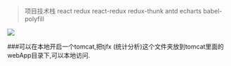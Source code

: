 ﻿>项目技术栈 react  redux  react-redux  redux-thunk antd echarts babel-polyfill 

>

![](https://upload-images.jianshu.io/upload_images/6177839-97412d664f10e5c9.png?imageMogr2/auto-orient/strip%7CimageView2/2/w/1240)


###可以在本地开启一个tomcat,把tjfx (统计分析)这个文件夹放到tomcat里面的webApp目录下,可以本地访问.
